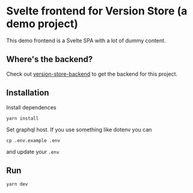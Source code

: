 # Svelte frontend for Version Store (a demo project)

This demo frontend is a Svelte SPA with a lot of dummy content.

## Where's the backend?

Check out [version-store-backend](https://github.com/VersionLens/version-store-backend) to get the backend for this project.

## Installation

Install dependences

```
yarn install
```

Set graphql host. If you use something like dotenv you can

```
cp .env.example .env
```

and update your `.env`

## Run

```
yarn dev
```
